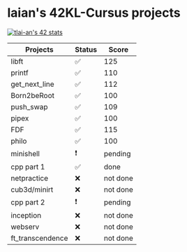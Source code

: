 # laian's 42KL-Cursus projects

[![tlai-an's 42 stats](https://badge42.vercel.app/api/v2/cleqyjybj00110gmu3g3si2xn/stats?cursusId=21&coalitionId=182)](https://github.com/JaeSeoKim/badge42)

|Projects         |Status            |Score   |
|-----------------|------------------|--------|
|libft            |:white_check_mark:|125     |
|printf           |:white_check_mark:|110     |
|get_next_line    |:white_check_mark:|112     |
|Born2beRoot      |:white_check_mark:|100     |
|push_swap        |:white_check_mark:|109     |
|pipex            |:white_check_mark:|100     |
|FDF              |:white_check_mark:|115     |
|philo            |:white_check_mark:|100     |
|minishell        |:exclamation:     |pending |
|cpp part 1       |:white_check_mark:|done    |
|netpractice      |:x:               |not done|
|cub3d/minirt     |:x:               |not done|
|cpp part 2       |:exclamation:     |pending |
|inception        |:x:               |not done|
|webserv          |:x:               |not done|
|ft_transcendence |:x:               |not done|
